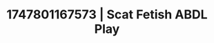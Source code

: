 ---
categories:
- Pussy eating
- Whipped cream play
- Office affair
- Heat of the moment
- Modest MILF
image: /assets/images/1747801167573.jpg
layout: post
seo:
  description: Featured content with premium Scat Fetish, ABDL Play. HD images available.
  keywords: Scat Fetish, ABDL Play
  og_image: /assets/images/1747801167573.jpg
  schema_type: VisualArtwork
tags:
- ABDL Play
- '#1747801167573'
- Scat Fetish
title: 1747801167573 | Scat Fetish ABDL Play
---